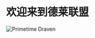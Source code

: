 欢迎来到德莱联盟
====
![Primetime Draven](https://ddragon.leagueoflegends.com/cdn/img/champion/loading/Draven_3.jpg)